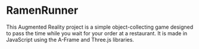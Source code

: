 # RamenRunner
This Augmented Reality project is a simple object-collecting game designed to pass the time while you wait for your order at a restaurant. It is made in JavaScript using the A-Frame and Three.js libraries.
